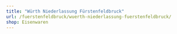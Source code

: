 ```yaml
---
title: "Würth Niederlassung Fürstenfeldbruck"
url: /fuerstenfeldbruck/wuerth-niederlassung-fuerstenfeldbruck/
shop: Eisenwaren
---
```

